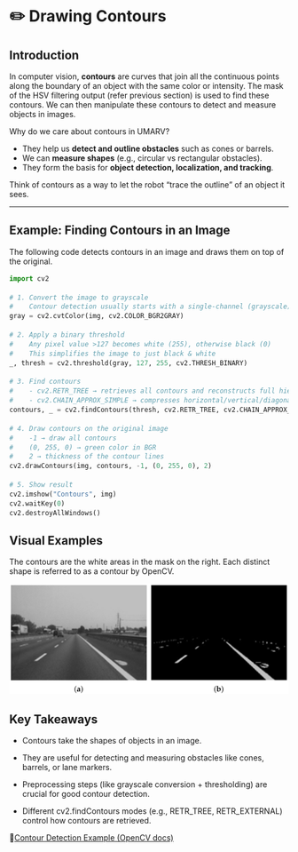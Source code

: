 # ✏️ Drawing Contours

## Introduction

In computer vision, **contours** are curves that join all the continuous points along the boundary of an object with the same color or intensity. The mask of the HSV filtering output (refer previous section) is used to find these contours. We can then manipulate these contours to detect and measure objects in images.

Why do we care about contours in UMARV?  
- They help us **detect and outline obstacles** such as cones or barrels.  
- We can **measure shapes** (e.g., circular vs rectangular obstacles).  
- They form the basis for **object detection, localization, and tracking**.  

Think of contours as a way to let the robot “trace the outline” of an object it sees.

---

## Example: Finding Contours in an Image

The following code detects contours in an image and draws them on top of the original.

```python
import cv2

# 1. Convert the image to grayscale
#    Contour detection usually starts with a single-channel (grayscale) image
gray = cv2.cvtColor(img, cv2.COLOR_BGR2GRAY)

# 2. Apply a binary threshold
#    Any pixel value >127 becomes white (255), otherwise black (0)
#    This simplifies the image to just black & white
_, thresh = cv2.threshold(gray, 127, 255, cv2.THRESH_BINARY)

# 3. Find contours
#    - cv2.RETR_TREE → retrieves all contours and reconstructs full hierarchy
#    - cv2.CHAIN_APPROX_SIMPLE → compresses horizontal/vertical/diagonal segments
contours, _ = cv2.findContours(thresh, cv2.RETR_TREE, cv2.CHAIN_APPROX_SIMPLE)

# 4. Draw contours on the original image
#    -1 → draw all contours
#    (0, 255, 0) → green color in BGR
#    2 → thickness of the contour lines
cv2.drawContours(img, contours, -1, (0, 255, 0), 2)

# 5. Show result
cv2.imshow("Contours", img)
cv2.waitKey(0)
cv2.destroyAllWindows()
```

## Visual Examples
The contours are the white areas in the mask on the right. Each distinct shape is referred to as a contour by OpenCV. 

![alt text](image-1.png)

## Key Takeaways
* Contours take the shapes of objects in an image.

* They are useful for detecting and measuring obstacles like cones, barrels, or lane markers.

* Preprocessing steps (like grayscale conversion + thresholding) are crucial for good contour detection.

* Different cv2.findContours modes (e.g., RETR_TREE, RETR_EXTERNAL) control how contours are retrieved.

🔗[Contour Detection Example (OpenCV docs)](https://docs.opencv.org/4.x/d9/d8b/tutorial_py_contours.html)